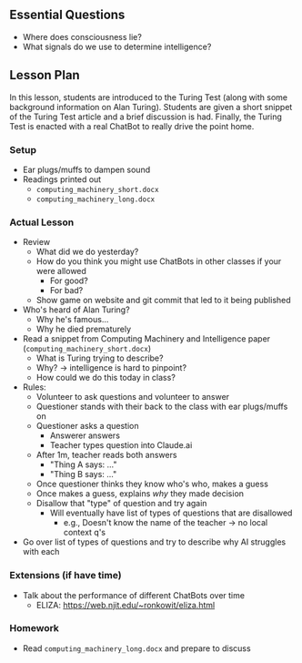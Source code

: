 ## Essential Questions

- Where does consciousness lie?
- What signals do we use to determine intelligence?

## Lesson Plan

In this lesson, students are introduced to the Turing Test (along with some
background information on Alan Turing). Students are given a short snippet of
the Turing Test article and a brief discussion is had. Finally, the Turing Test
is enacted with a real ChatBot to really drive the point home.

### Setup

- Ear plugs/muffs to dampen sound
- Readings printed out
    - `computing_machinery_short.docx`
    - `computing_machinery_long.docx`

### Actual Lesson

- Review
    - What did we do yesterday?
    - How do you think you might use ChatBots in other classes if your were allowed
        - For good?
        - For bad?
    - Show game on website and git commit that led to it being published
- Who's heard of Alan Turing?
    - Why he's famous...
    - Why he died prematurely
- Read a snippet from Computing Machinery and Intelligence paper (`computing_machinery_short.docx`)
    - What is Turing trying to describe?
    - Why? -> intelligence is hard to pinpoint?
    - How could we do this today in class?
- Rules:
    - Volunteer to ask questions and volunteer to answer
    - Questioner stands with their back to the class with ear plugs/muffs on
    - Questioner asks a question
        - Answerer answers
        - Teacher types question into Claude.ai
    - After 1m, teacher reads both answers
        - "Thing A says: ..."
        - "Thing B says: ..."
    - Once questioner thinks they know who's who, makes a guess
    - Once makes a guess, explains _why_ they made decision
    - Disallow that "type" of question and try again
        - Will eventually have list of types of questions that are disallowed
            - e.g., Doesn't know the name of the teacher -> no local context q's
- Go over list of types of questions and try to describe why AI struggles with each

### Extensions (if have time)

- Talk about the performance of different ChatBots over time
    - ELIZA: https://web.njit.edu/~ronkowit/eliza.html

### Homework

- Read `computing_machinery_long.docx` and prepare to discuss
